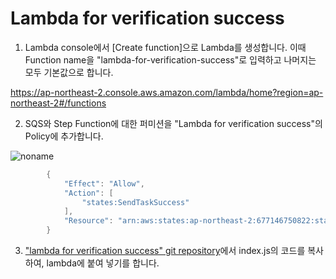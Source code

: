 # Lambda for verification success


1) Lambda console에서 [Create function]으로 Lambda를 생성합니다. 이때 Function name을 "lambda-for-verification-success"로 입력하고 나머지는 모두 기본값으로 합니다. 

https://ap-northeast-2.console.aws.amazon.com/lambda/home?region=ap-northeast-2#/functions

2) SQS와 Step Function에 대한 퍼미션을 "Lambda for verification success"의 Policy에 추가합니다.

![noname](https://user-images.githubusercontent.com/52392004/175167389-968623e2-cc2f-4b25-a93e-28a07bf6b237.png)


```java
        {
            "Effect": "Allow",
            "Action": [
                "states:SendTaskSuccess"
            ],
            "Resource": "arn:aws:states:ap-northeast-2:677146750822:stateMachine:MyStateMachine"
        }
```

3) ["lambda for verification success" git repository](https://github.com/brotheroak/case-study-wait-for-callback/tree/main/lambda-for-verification-success)에서 index.js의 코드를 복사하여, lambda에 붙여 넣기를 합니다. 


